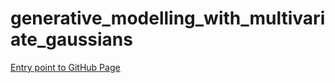 # generative_modelling_with_multivariate_gaussians

[Entry point to GitHub Page](https://tobycassidy.github.io/generative_modelling_with_multivariate_gaussians/)

